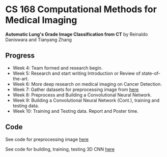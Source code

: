 

# CS 168 Computational Methods for Medical Imaging 

**Automatic Lung's Grade Image Classification from CT**
by Reinaldo Daniswara and Tianyang Zhang

## Progress

 - Week 4: Team formed and research begin.
 - Week 5: Research and start writing Introduction or Review of state-of-the-art.
 - Week 6: More deep research on medical imaging on Cancer Detection.
 - Week 7: Gather datasets for preprocessing image from [here](https://www.kaggle.com/c/data-science-bowl-2017)
 - Week 8: Preprocess and Building a Convolutional Neural Network. 
 - Week 9: Building a Convolutional Neural Network (Cont.), training and testing data.
 - Week 10: Training and Testing data. Report and Poster time.

## Code
See code for preprocessing image [here](http://reinaldodaniswara.com/preprocessing.html)


See code for building, training, testing 3D CNN [here](http://reinaldodaniswara.com/cnn.html)
